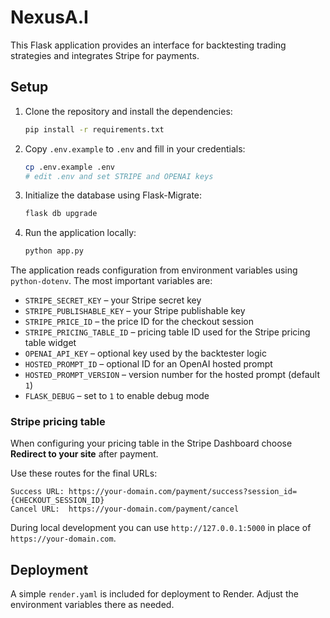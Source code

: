 # NexusA.I

This Flask application provides an interface for backtesting trading strategies and integrates Stripe for payments.

## Setup

1. Clone the repository and install the dependencies:
   ```bash
   pip install -r requirements.txt
   ```
2. Copy `.env.example` to `.env` and fill in your credentials:
   ```bash
   cp .env.example .env
   # edit .env and set STRIPE and OPENAI keys
   ```
3. Initialize the database using Flask-Migrate:
   ```bash
   flask db upgrade
   ```
4. Run the application locally:
   ```bash
   python app.py
   ```

The application reads configuration from environment variables using `python-dotenv`. The most important variables are:

- `STRIPE_SECRET_KEY` – your Stripe secret key
- `STRIPE_PUBLISHABLE_KEY` – your Stripe publishable key
- `STRIPE_PRICE_ID` – the price ID for the checkout session
- `STRIPE_PRICING_TABLE_ID` – pricing table ID used for the Stripe pricing table widget
- `OPENAI_API_KEY` – optional key used by the backtester logic
- `HOSTED_PROMPT_ID` – optional ID for an OpenAI hosted prompt
- `HOSTED_PROMPT_VERSION` – version number for the hosted prompt (default `1`)
- `FLASK_DEBUG` – set to `1` to enable debug mode

### Stripe pricing table

When configuring your pricing table in the Stripe Dashboard choose **Redirect to your site** after payment.

Use these routes for the final URLs:

```
Success URL: https://your-domain.com/payment/success?session_id={CHECKOUT_SESSION_ID}
Cancel URL:  https://your-domain.com/payment/cancel
```

During local development you can use `http://127.0.0.1:5000` in place of `https://your-domain.com`.

## Deployment

A simple `render.yaml` is included for deployment to Render. Adjust the environment variables there as needed.
